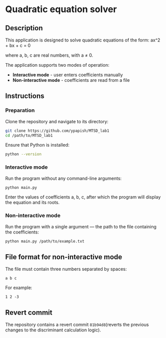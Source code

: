 # Quadratic equation solver

## Description

This application is designed to solve quadratic equations of the form: ax^2 + bx + c = 0

where a, b, c are real numbers, with a  ≠ 0.

The application supports two modes of operation:

- **Interactive mode** - user enters coefficients manually
- **Non-interactive mode** - coefficients are read from a file

## Instructions

### Preparation

Clone the repository and navigate to its directory:

```sh
git clone https://github.com/ypapish/MTSD_lab1
cd /path/to/MTSD_lab1
```

Ensure that Python is installed:

```sh
python --version
```
### Interactive mode

Run the program without any command-line arguments:

```sh
python main.py
```

Enter the values of coefficients a, b, c, after which the program will display the equation and its roots.

### Non-interactive mode

Run the program with a single argument — the path to the file containing the coefficients:

```sh
python main.py /path/to/example.txt
```

## File format for non-interactive mode

The file must contain three numbers separated by spaces:

```
a b c
```

For example:

```
1 2 -3
```

## Revert commit

The repository contains a revert commit ```81b94d8```(reverts the previous changes to the discriminant calculation logic).


